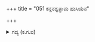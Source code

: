 +++
title = "051 ಕನ್ದನಶ್ವತ್ಥಾಮ ಹುಸಿಯೆನ"

+++

<details><summary>ಗದ್ಯ (ಕ.ಗ.ಪ) </summary>

51. "ಅರ್ಜುನಾ, ಅಶ್ವತ್ಥಾಮ ನನ್ನ ಮಗ ಎಂಬುದು ಸುಳ್ಳು. ನನಗೆ ಈ ದಿನ ವೀರನಾದ ಮಗ ಎಂದರೆ ನೀನೇ ; ನಿನ್ನಿಂದ ನನ್ನ ಕೀರ್ತಿ ಮೂರು ಲೋಕಗಳಲ್ಲಿ ಮೆರೆಯುತ್ತದೆ. ತಂದೆಯಾದ ನಾನು ನಿನ್ನಲ್ಲಿ ಕೋಪಿಸುತ್ತೇನೆಯೆ. ಆಡಿದ ಭಾಷೆ ನಡೆಯಿತು ಹೋಗು" ಎಂದು ಒಳ್ಳೆಯ ರೀತಿಯಿಂದ  ದ್ರೋಣನು ಅರ್ಜುನನನ್ನು ಬೀಳುಕೊಟ್ಟನು.
</details>
